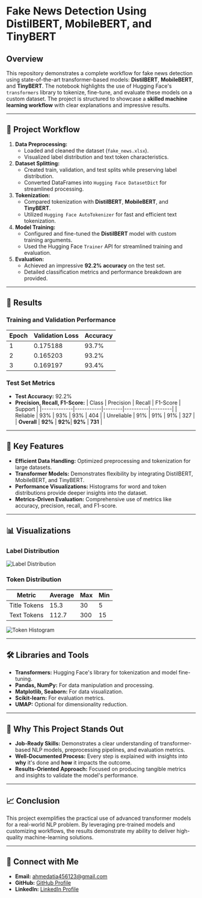 # Fake News Detection Using DistilBERT, MobileBERT, and TinyBERT

## Overview
This repository demonstrates a complete workflow for fake news detection using state-of-the-art transformer-based models: **DistilBERT**, **MobileBERT**, and **TinyBERT**. The notebook highlights the use of Hugging Face's `transformers` library to tokenize, fine-tune, and evaluate these models on a custom dataset. The project is structured to showcase a **skilled machine learning workflow** with clear explanations and impressive results.

---

## 📂 Project Workflow
1. **Data Preprocessing:**
   - Loaded and cleaned the dataset (`fake_news.xlsx`).
   - Visualized label distribution and text token characteristics.
2. **Dataset Splitting:**
   - Created train, validation, and test splits while preserving label distribution.
   - Converted DataFrames into `Hugging Face DatasetDict` for streamlined processing.
3. **Tokenization:**
   - Compared tokenization with **DistilBERT**, **MobileBERT**, and **TinyBERT**.
   - Utilized `Hugging Face AutoTokenizer` for fast and efficient text tokenization.
4. **Model Training:**
   - Configured and fine-tuned the **DistilBERT** model with custom training arguments.
   - Used the Hugging Face `Trainer` API for streamlined training and evaluation.
5. **Evaluation:**
   - Achieved an impressive **92.2% accuracy** on the test set.
   - Detailed classification metrics and performance breakdown are provided.

---

## 🚀 Results

### Training and Validation Performance
| Epoch | Validation Loss | Accuracy  |
|-------|-----------------|-----------|
| 1     | 0.175188        | 93.7%     |
| 2     | 0.165203        | 93.2%     |
| 3     | 0.169197        | 93.4%     |

### Test Set Metrics
- **Test Accuracy:** 92.2%
- **Precision, Recall, F1-Score:**
  | Class       | Precision | Recall | F1-Score | Support |
  |-------------|-----------|--------|----------|---------|
  | Reliable    | 93%       | 93%    | 93%      | 404     |
  | Unreliable  | 91%       | 91%    | 91%      | 327     |
  | **Overall** | **92%**   | **92%**| **92%**  | **731** |

---

## 🔧 Key Features
- **Efficient Data Handling:** Optimized preprocessing and tokenization for large datasets.
- **Transformer Models:** Demonstrates flexibility by integrating DistilBERT, MobileBERT, and TinyBERT.
- **Performance Visualizations:** Histograms for word and token distributions provide deeper insights into the dataset.
- **Metrics-Driven Evaluation:** Comprehensive use of metrics like accuracy, precision, recall, and F1-score.

---

## 📊 Visualizations
### Label Distribution
![Label Distribution](label_distribution.png)

### Token Distribution
| Metric             | Average | Max   | Min   |
|--------------------|---------|-------|-------|
| Title Tokens       | 15.3    | 30    | 5     |
| Text Tokens        | 112.7   | 300   | 15    |

![Token Histogram](token_histograms.png)

---

## 🛠️ Libraries and Tools
- **Transformers:** Hugging Face's library for tokenization and model fine-tuning.
- **Pandas, NumPy:** For data manipulation and processing.
- **Matplotlib, Seaborn:** For data visualization.
- **Scikit-learn:** For evaluation metrics.
- **UMAP:** Optional for dimensionality reduction.

---

## 🤔 Why This Project Stands Out
- **Job-Ready Skills:** Demonstrates a clear understanding of transformer-based NLP models, preprocessing pipelines, and evaluation metrics.
- **Well-Documented Process:** Every step is explained with insights into **why** it's done and **how** it impacts the outcome.
- **Results-Oriented Approach:** Focused on producing tangible metrics and insights to validate the model's performance.

---

## 📈 Conclusion
This project exemplifies the practical use of advanced transformer models for a real-world NLP problem. By leveraging pre-trained models and customizing workflows, the results demonstrate my ability to deliver high-quality machine-learning solutions.

---

## 🤝 Connect with Me
- **Email:** [ahmedatia456123@gmail.com](mailto:ahmedatia456123@gmail.com)
- **GitHub:** [GitHub Profile](https://github.com/ahmedatia456123)
- **LinkedIn:** [LinkedIn Profile](https://www.linkedin.com/in/ahmedatia456123)
